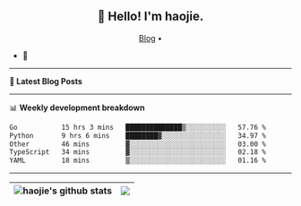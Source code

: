 <h2 align="center">👋 Hello! I'm haojie.</h2>
<p align="center">
  <a href="https://aoyouer.com">Blog</a> •
</p>


- 🔭 


-------

**📝 Latest Blog Posts**


-------

📊 **Weekly development breakdown**
<!--START_SECTION:waka-->

```txt
Go           15 hrs 3 mins   ██████████████▒░░░░░░░░░░   57.76 %
Python       9 hrs 6 mins    ████████▓░░░░░░░░░░░░░░░░   34.97 %
Other        46 mins         ▓░░░░░░░░░░░░░░░░░░░░░░░░   03.00 %
TypeScript   34 mins         ▓░░░░░░░░░░░░░░░░░░░░░░░░   02.18 %
YAML         18 mins         ▒░░░░░░░░░░░░░░░░░░░░░░░░   01.16 %
```

<!--END_SECTION:waka-->

-------



| <img align="center" src="https://github-readme-stats.vercel.app/api?username=haojie06&show_icons=true&theme=graywhite&show_icons=true&count_private=true&include_all_commits=true&hide_border=true" alt="haojie's github stats" /> | <img align="center" src="https://github-readme-stats.vercel.app/api/top-langs/?username=haojie06&layout=compact&theme=graywhite&hide_border=true&hide=css,html" /> |
| ------------- | ------------- |


